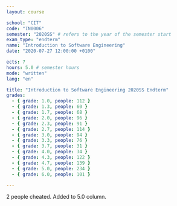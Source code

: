 ```yaml
---
layout: course

school: "CIT"
code: "IN0006"
semester: "2020SS" # refers to the year of the semester start
exam_type: "endterm"
name: "Introduction to Software Engineering"
date: "2020-07-27 12:00:00 +0100"

ects: 7
hours: 5.0 # semester hours
mode: "written"
lang: "en"

title: "Introduction to Software Engineering 2020SS Endterm"
grades:
  - { grade: 1.0, people: 112 }
  - { grade: 1.3, people: 60 }
  - { grade: 1.7, people: 68 }
  - { grade: 2.0, people: 96 }
  - { grade: 2.3, people: 91 }
  - { grade: 2.7, people: 114 }
  - { grade: 3.0, people: 94 }
  - { grade: 3.3, people: 76 }
  - { grade: 3.7, people: 31 }
  - { grade: 4.0, people: 34 }
  - { grade: 4.3, people: 122 }
  - { grade: 4.7, people: 139 }
  - { grade: 5.0, people: 234 }
  - { grade: 6.0, people: 101 }

---
```


2 people cheated. Added to 5.0 column. 
